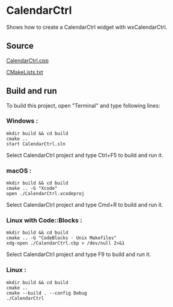 # CalendarCtrl

Shows how to create a CalendarCtrl widget with wxCalendarCtrl.

## Source

[CalendarCtrl.cpp](CalendarCtrl.cpp)

[CMakeLists.txt](CMakeLists.txt)

## Build and run

To build this project, open "Terminal" and type following lines:

### Windows :

``` shell
mkdir build && cd build
cmake .. 
start CalendarCtrl.sln
```

Select CalendarCtrl project and type Ctrl+F5 to build and run it.

### macOS :

``` shell
mkdir build && cd build
cmake .. -G "Xcode"
open ./CalendarCtrl.xcodeproj
```

Select CalendarCtrl project and type Cmd+R to build and run it.

### Linux with Code::Blocks :

``` shell
mkdir build && cd build
cmake .. -G "CodeBlocks - Unix Makefiles"
xdg-open ./CalendarCtrl.cbp > /dev/null 2>&1
```

Select CalendarCtrl project and type F9 to build and run it.

### Linux :

``` shell
mkdir build && cd build
cmake .. 
cmake --build . --config Debug
./CalendarCtrl
```
